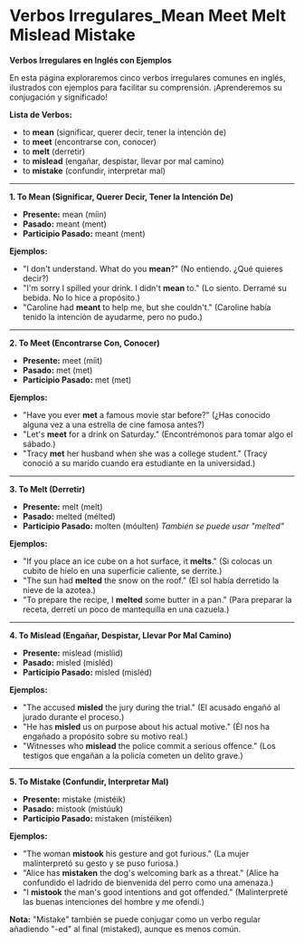 # Verbos Irregulares_Mean Meet Melt Mislead Mistake



**Verbos Irregulares en Inglés con Ejemplos**

En esta página exploraremos cinco verbos irregulares comunes en inglés, ilustrados con ejemplos para facilitar su comprensión. ¡Aprenderemos su conjugación y significado!

**Lista de Verbos:**

*   to **mean** (significar, querer decir, tener la intención de)
*   to **meet** (encontrarse con, conocer)
*   to **melt** (derretir)
*   to **mislead** (engañar, despistar, llevar por mal camino)
*   to **mistake** (confundir, interpretar mal)

---

**1. To Mean (Significar, Querer Decir, Tener la Intención De)**

*   **Presente:** mean (míin)
*   **Pasado:** meant (ment)
*   **Participio Pasado:** meant (ment)

**Ejemplos:**

*   "I don't understand. What do you **mean**?" (No entiendo. ¿Qué quieres decir?)
*   "I'm sorry I spilled your drink. I didn't **mean** to." (Lo siento. Derramé su bebida. No lo hice a propósito.)
*   "Caroline had **meant** to help me, but she couldn't." (Caroline había tenido la intención de ayudarme, pero no pudo.)

---

**2. To Meet (Encontrarse Con, Conocer)**

*   **Presente:** meet (míit)
*   **Pasado:** met (met)
*   **Participio Pasado:** met (met)

**Ejemplos:**

*   "Have you ever **met** a famous movie star before?" (¿Has conocido alguna vez a una estrella de cine famosa antes?)
*   "Let's **meet** for a drink on Saturday." (Encontrémonos para tomar algo el sábado.)
*   "Tracy **met** her husband when she was a college student." (Tracy conoció a su marido cuando era estudiante en la universidad.)

---

**3. To Melt (Derretir)**

*   **Presente:** melt (melt)
*   **Pasado:** melted (mélted)
*   **Participio Pasado:** molten (móulten)    *También se puede usar "melted"*

**Ejemplos:**

*   "If you place an ice cube on a hot surface, it **melts**." (Si colocas un cubito de hielo en una superficie caliente, se derrite.)
*   "The sun had **melted** the snow on the roof." (El sol había derretido la nieve de la azotea.)
*   "To prepare the recipe, I **melted** some butter in a pan." (Para preparar la receta, derretí un poco de mantequilla en una cazuela.)

---

**4. To Mislead (Engañar, Despistar, Llevar Por Mal Camino)**

*   **Presente:** mislead (mislíid)
*   **Pasado:** misled (misléd)
*   **Participio Pasado:** misled (misléd)

**Ejemplos:**

*   "The accused **misled** the jury during the trial." (El acusado engañó al jurado durante el proceso.)
*   "He has **misled** us on purpose about his actual motive." (Él nos ha engañado a propósito sobre su motivo real.)
*   "Witnesses who **mislead** the police commit a serious offence." (Los testigos que engañan a la policía cometen un delito grave.)

---

**5. To Mistake (Confundir, Interpretar Mal)**

*   **Presente:** mistake (mistéik)
*   **Pasado:** mistook (mistúuk)
*   **Participio Pasado:** mistaken (mistéiken)

**Ejemplos:**

*   "The woman **mistook** his gesture and got furious." (La mujer malinterpretó su gesto y se puso furiosa.)
*   "Alice has **mistaken** the dog's welcoming bark as a threat." (Alice ha confundido el ladrido de bienvenida del perro como una amenaza.)
*   "I **mistook** the man's good intentions and got offended." (Malinterpreté las buenas intenciones del hombre y me ofendí.)

**Nota:** "Mistake" también se puede conjugar como un verbo regular añadiendo "-ed" al final (mistaked), aunque es menos común.
